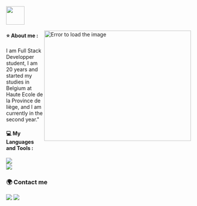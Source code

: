 
<!--The gif of cat and link github-->
### <img src="https://media.giphy.com/media/VgCDAzcKvsR6OM0uWg/giphy.gif" width="50">

<!--There is the image than is in side right-->
<img boder="2px" src="https://raw.githubusercontent.com/MicaelliMedeiros/micaellimedeiros/master/image/computer-illustration.png" min-width="400px" max-width="400px" width="400px" height="300px" align="right" alt="Error to load the image">

<!--About me-->
<div align="left">
  <h4>⭐ About me :</h4>
  <p>I am Full Stack Developper student, I am 20 years and started my studies in Belgium at Haute Ecole de la Province de liège, and I am currently in the second year."</p>
</div>

<!--The skills-->
<div align="left">
<h4>💻 My Languages and Tools :</h4>
  <img src="https://skillicons.dev/icons?i=html,css,js,php,mysql,figma">
</div>
<div align="left">
    <img src="https://skillicons.dev/icons?i=wordpress,github,phpstorm">
</div>

<!--Where me find-->
<div align="left"> 
  <h3>🌍 Contact me</h3>
  <a href="https://www.instagram.com/sam_requena" target="_blank"><img src="https://skillicons.dev/icons?i=instagram" target="_blank"></a>
  <a href="mailto:samrequena1510@gmail.com" target="_blank"><img src="https://skillicons.dev/icons?i=gmail" target="_blank"></a>
</div>
<br>
